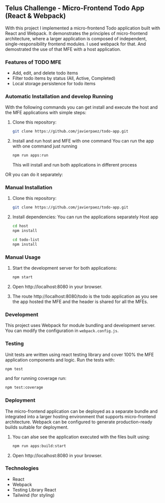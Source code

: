 ## Telus Challenge - Micro-Frontend Todo App (React & Webpack)

With this project I implemented a micro-frontend Todo application built with React and Webpack. It demonstrates the principles of micro-frontend architecture, where a larger application is composed of independent, single-responsibility frontend modules. I used webpack for that. And demostrated the use of that MFE with a host application.

### Features of TODO MFE

- Add, edit, and delete todo items
- Filter todo items by status (All, Active, Completed)
- Local storage persistence for todo items

### Automatic Installation and develop Running

With the following commands you can get install and execute the host and the MFE applications with simple steps:
1. Clone this repository:

   ```bash
   git clone https://github.com/javierpaez/todo-app.git
   ```

2. Install and run host and MFE with one command
   You can run the app with one command just running
   ```bash
   npm run apps:run
   ```
   This will install and run both applications in different process

OR you can do it separately:

### Manual Installation

1. Clone this repository:

   ```bash
   git clone https://github.com/javierpaez/todo-app.git
   ```

2. Install dependencies:
   You can run the applications separately
   Host app

   ```bash
   cd host
   npm install
   ```

   ```bash
   cd todo-list
   npm install
   ```

### Manual Usage

1. Start the development server for both applications:

   ```bash
   npm start
   ```

2. Open http://localhost:8080 in your browser.
3. The route http://localhost:8080/todo is the todo application as you see the app hosted the MFE and the header is shared for all the MFEs.

### Development

This project uses Webpack for module bundling and development server. You can modify the configuration in `webpack.config.js`.

### Testing

Unit tests are written using react testing library and cover 100% the MFE application components and logic. Run the tests with:

```bash
npm test
```

and for running coverage run:

```bash
npm test:coverage
```

### Deployment

The micro-frontend application can be deployed as a separate bundle and integrated into a larger hosting environment that supports micro-frontend architecture. Webpack can be configured to generate production-ready builds suitable for deployment.

1. You can alse see the application executed with the files built using:
   ```bash
   npm run apps:build:start
   ```
2. Open http://localhost:8080 in your browser.

### Technologies

- React
- Webpack
- Testing Library React
- Tailwind (for styling)
